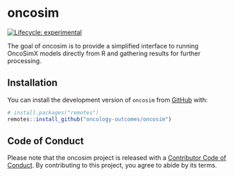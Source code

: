 
# oncosim

<!-- badges: start -->

[![Lifecycle:
experimental](https://img.shields.io/badge/lifecycle-experimental-orange.svg)](https://lifecycle.r-lib.org/articles/stages.html#experimental)
<!-- badges: end -->

The goal of oncosim is to provide a simplified interface to running
OncoSimX models directly from R and gathering results for further
processing.

## Installation

You can install the development version of `oncosim` from
[GitHub](https://github.com/) with:

``` r
# install.packages("remotes")
remotes::install_github("oncology-outcomes/oncosim")
```

## Code of Conduct

Please note that the oncosim project is released with a [Contributor
Code of
Conduct](https://contributor-covenant.org/version/2/1/CODE_OF_CONDUCT.html).
By contributing to this project, you agree to abide by its terms.
